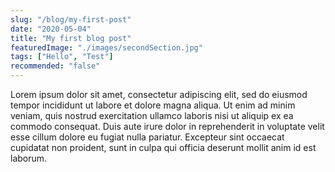 ```yaml
---
slug: "/blog/my-first-post"
date: "2020-05-04"
title: "My first blog post"
featuredImage: "./images/secondSection.jpg"
tags: ["Hello", "Test"]
recommended: "false"
---
```


Lorem ipsum dolor sit amet, consectetur adipiscing elit, sed do eiusmod tempor incididunt ut labore et dolore magna aliqua. Ut enim ad minim veniam, quis nostrud exercitation ullamco laboris nisi ut aliquip ex ea commodo consequat. Duis aute irure dolor in reprehenderit in voluptate velit esse cillum dolore eu fugiat nulla pariatur. Excepteur sint occaecat cupidatat non proident, sunt in culpa qui officia deserunt mollit anim id est laborum.
